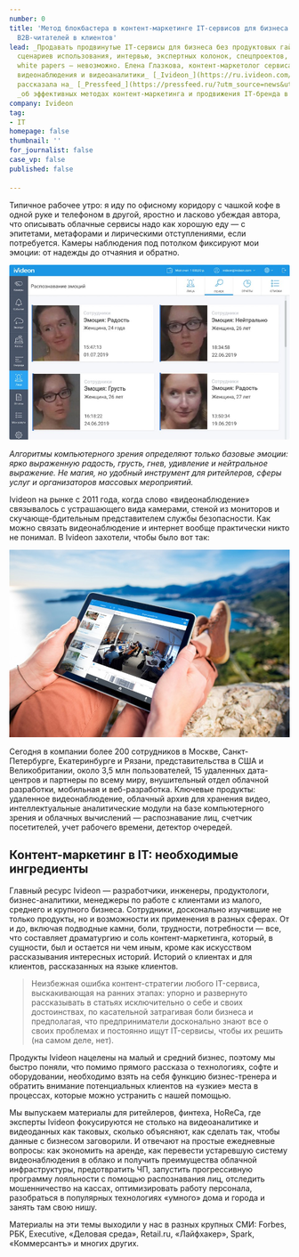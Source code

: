 ```yaml
---
number: 0
title: 'Метод блокбастера в контент-маркетинге IT-сервисов для бизнеса: превращаем
  B2B-читателей в клиентов'
lead: _Продавать продвинутые IT-сервисы для бизнеса без продуктовых гайдов, кейсов,
  сценариев использования, интервью, экспертных колонок, спецпроектов, исследований,
  white papers — невозможно. Елена Глазкова, контент-маркетолог сервиса облачного
  видеонаблюдения и видеоаналитики_ [_Ivideon_](https://ru.ivideon.com/products/business/)_,
  рассказала на_ [_Pressfeed_](https://pressfeed.ru/?utm_source=news&utm_medium=intro&utm_campaign=lead&utm_content=metod-blokbastera-v-kontent-marketinge-it-servisov-dlya-biznesa)
  _об эффективных методах контент-маркетинга и продвижения IT-бренда в СМИ._
company: Ivideon
tag:
- IT
homepage: false
thumbnail: ''
for_journalist: false
case_vp: false
published: false

---
```

Типичное рабочее утро: я иду по офисному коридору с чашкой кофе в одной руке и телефоном в другой, яростно и ласково убеждая автора, что описывать облачные сервисы надо как хорошую еду — с эпитетами, метафорами и лирическими отступлениями, если потребуется. Камеры наблюдения под потолком фиксируют мои эмоции: от надежды до отчаяния и обратно.

![](../assets/uploads/ivideon_smile_Lena.jpg)

_Алгоритмы компьютерного зрения определяют только базовые эмоции: ярко выраженную радость, грусть, гнев, удивление и нейтральное выражение. Не магия, но удобный инструмент для ритейлеров, сферы услуг и организаторов массовых мероприятий._

Ivideon на рынке с 2011 года, когда слово «видеонаблюдение» связывалось с устрашающего вида камерами, стеной из мониторов и скучающе-бдительным представителем службы безопасности. Как можно связать видеонаблюдение и интернет вообще практически никто не понимал. В Ivideon захотели, чтобы было вот так:

![](../assets/uploads/ivideon_sea.jpg)

Сегодня в компании более 200 сотрудников в Москве, Санкт-Петербурге, Екатеринбурге и Рязани, представительства в США и Великобритании, около 3,5 млн пользователей, 15 удаленных дата-центров и партнеры по всему миру, внушительный отдел облачной разработки, мобильная и веб-разработка. Ключевые продукты: удаленное видеонаблюдение, облачный архив для хранения видео, интеллектуальные аналитические модули на базе компьютерного зрения и облачных вычислений — распознавание лиц, счетчик посетителей, учет рабочего времени, детектор очередей.

## Контент-маркетинг в IT: необходимые ингредиенты

Главный ресурс Ivideon — разработчики, инженеры, продуктологи, бизнес-аналитики, менеджеры по работе с клиентами из малого, среднего и крупного бизнеса. Сотрудники, досконально изучившие не только продукты, но и возможности их применения в разных сферах. От и до, включая подводные камни, боли, трудности, потребности — все, что составляет драматургию и соль контент-маркетинга, который, в сущности, был и остается ни чем иным, кроме как искусством рассказывания интересных историй. Историй о клиентах и для клиентов, рассказанных на языке клиентов.

> Неизбежная ошибка контент-стратегии любого IT-сервиса, выскакивающая на ранних этапах: упорно и развернуто рассказывать в статьях исключительно о себе и своих достоинствах, по касательной затрагивая боли бизнеса и предполагая, что предприниматели досконально знают все о своих проблемах и постоянно ищут IT-сервисы, чтобы их решить (на самом деле, нет).

Продукты Ivideon нацелены на малый и средний бизнес, поэтому мы быстро поняли, что помимо прямого рассказа о технологиях, софте и оборудовании, необходимо взять на себя функцию бизнес-тренера и обратить внимание потенциальных клиентов на «узкие» места в процессах, которые можно устранить с нашей помощью.

Мы выпускаем материалы для ритейлеров, финтеха, HoReCa, где эксперты Ivideon фокусируются не столько на видеоаналитике и видеоданных как таковых, сколько объясняют, как сделать так, чтобы данные с бизнесом заговорили. И отвечают на простые ежедневные вопросы: как экономить на аренде, как перевести устаревшую систему видеонаблюдения в облако и получить преимущества облачной инфраструктуры, предотвратить ЧП, запустить прогрессивную программу лояльности с помощью распознавания лиц, отследить мошенничество на кассах, оптимизировать работу персонала, разобраться в популярных технологиях «умного» дома и города и занять там свою нишу.

Материалы на эти темы выходили у нас в разных крупных СМИ: Forbes, РБК, Executive, «Деловая среда», Retail.ru, «Лайфхакер», Spark, «Коммерсантъ» и многих других.